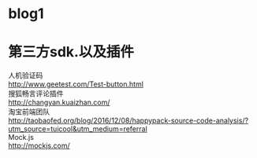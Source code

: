 # blog1
第三方sdk.以及插件
==========================
人机验证码<br>
http://www.geetest.com/Test-button.html<br>
搜狐畅言评论插件<br>
http://changyan.kuaizhan.com/<br>
淘宝前端团队<br>
http://taobaofed.org/blog/2016/12/08/happypack-source-code-analysis/?utm_source=tuicool&utm_medium=referral<br>
Mock.js<br>
http://mockjs.com/<br>

